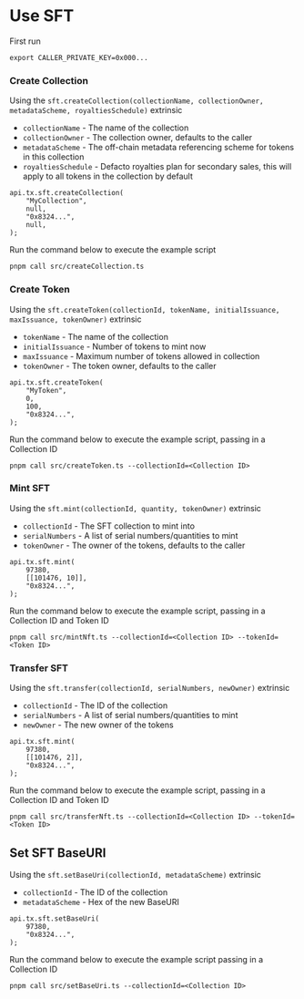 # Use SFT

First run

```
export CALLER_PRIVATE_KEY=0x000...
```

### Create Collection

Using the `sft.createCollection(collectionName, collectionOwner, metadataScheme, royaltiesSchedule)` extrinsic

- `collectionName` - The name of the collection
- `collectionOwner` - The collection owner, defaults to the caller
- `metadataScheme` - The off-chain metadata referencing scheme for tokens in this collection
- `royaltiesSchedule` - Defacto royalties plan for secondary sales, this will apply to all tokens in the collection by default

```
api.tx.sft.createCollection(
    "MyCollection",
    null,
    "0x8324...",
    null,
);
```

Run the command below to execute the example script

```
pnpm call src/createCollection.ts
```

### Create Token

Using the `sft.createToken(collectionId, tokenName, initialIssuance, maxIssuance, tokenOwner)` extrinsic

- `tokenName` - The name of the collection
- `initialIssuance` - Number of tokens to mint now
- `maxIssuance` - Maximum number of tokens allowed in collection
- `tokenOwner` - The token owner, defaults to the caller

```
api.tx.sft.createToken(
    "MyToken",
    0,
    100,
    "0x8324...",
);
```

Run the command below to execute the example script, passing in a Collection ID

```
pnpm call src/createToken.ts --collectionId=<Collection ID>
```

### Mint SFT

Using the `sft.mint(collectionId, quantity, tokenOwner)` extrinsic

- `collectionId` - The SFT collection to mint into
- `serialNumbers` - A list of serial numbers/quantities to mint
- `tokenOwner` - The owner of the tokens, defaults to the caller

```
api.tx.sft.mint(
    97380,
    [[101476, 10]],
    "0x8324...",
);
```

Run the command below to execute the example script, passing in a Collection ID and Token ID

```
pnpm call src/mintNft.ts --collectionId=<Collection ID> --tokenId=<Token ID>
```

### Transfer SFT

Using the `sft.transfer(collectionId, serialNumbers, newOwner)` extrinsic

- `collectionId` - The ID of the collection
- `serialNumbers` - A list of serial numbers/quantities to mint
- `newOwner` - The new owner of the tokens

```
api.tx.sft.mint(
    97380,
    [[101476, 2]],
    "0x8324...",
);
```

Run the command below to execute the example script, passing in a Collection ID and Token ID

```
pnpm call src/transferNft.ts --collectionId=<Collection ID> --tokenId=<Token ID>
```

## Set SFT BaseURI

Using the `sft.setBaseUri(collectionId, metadataScheme)` extrinsic

- `collectionId` - The ID of the collection
- `metadataScheme` - Hex of the new BaseURI

```
api.tx.sft.setBaseUri(
    97380,
    "0x8324...",
);
```

Run the command below to execute the example script passing in a Collection ID

```
pnpm call src/setBaseUri.ts --collectionId=<Collection ID>
```
